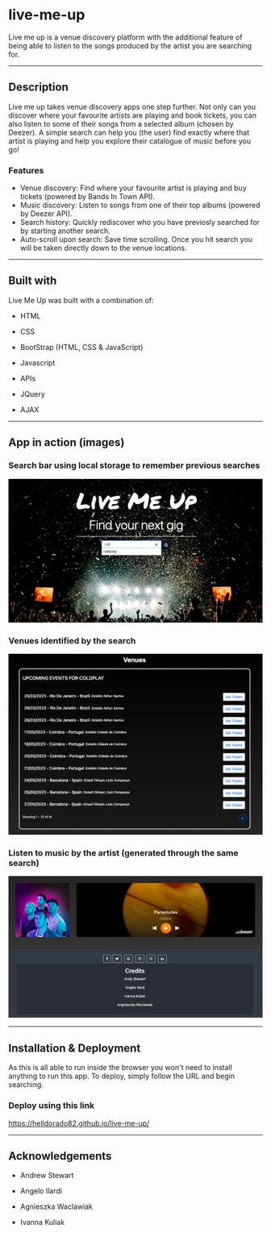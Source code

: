 # live-me-up
Live me up is a venue discovery platform with the additional feature of being able to listen to the songs produced by the artist you are searching for.

***

## Description
Live me up takes venue discovery apps one step further. Not only can you discover where your favourite artists are playing and book tickets, you can also listen to some of their songs from a selected album (chosen by Deezer). A simple search can help you (the user) find exactly where that artist is playing and help you explore their catalogue of music before you go!

### Features

* Venue discovery: Find where your favourite artist is playing and buy tickets (powered by Bands In Town API).
* Music discovery: Listen to songs from one of their top albums (powered by Deezer API).
* Search history: Quickly rediscover who you have previosly searched for by starting another search.
* Auto-scroll upon search: Save time scrolling. Once you hit search you will be taken directly down to the venue locations.

***

## Built with
Live Me Up was built with a combination of: 

* HTML

* CSS

* BootStrap (HTML, CSS & JavaScript)

* Javascript

* APIs

* JQuery

* AJAX

***

## App in action (images)

### Search bar using local storage to remember previous searches

![Search bar using local storage to remember previous searches](./assets/Images/Screenshot%202023-02-08%20at%2019.27.33.png "Searching for artist")

### Venues identified by the search

![Venues identified by the search](./assets/Images/Screenshot%202023-02-08%20at%2019.27.50.png "Looking at venues")

### Listen to music by the artist (generated through the same search)

![Listen to music by the artist ](./assets/Images/Screenshot%202023-02-08%20at%2019.28.01.png "Listen to music")
***

## Installation & Deployment
As this is all able to run inside the browser you won't need to install anything to run this app.
To deploy, simply follow the URL and begin searching.

### Deploy using this link

https://helldorado82.github.io/live-me-up/

***

## Acknowledgements

* Andrew Stewart

* Angelo Ilardi

* Agnieszka Waclawiak

* Ivanna Kuliak



